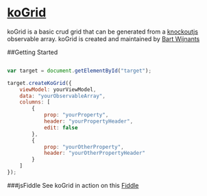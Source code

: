 # [koGrid](http://github.com/bartw/koGrid)

koGrid is a basic crud grid that can be generated from a [knockoutjs](http://knockoutjs.com/) observable array.
koGrid is created and maintained by [Bart Wijnants](http://beewee.be)

##Getting Started
```javascript

var target = document.getElementById("target");

target.createKoGrid({
    viewModel: yourViewModel,
    data: "yourObservableArray",
    columns: [
        {
            prop: "yourProperty",
            header: "yourPropertyHeader",
            edit: false
        },
        {
            prop: "yourOtherProperty",
            header: "yourOtherPropertyHeader"
        }
    ]
});

```

###jsFiddle
See koGrid in action on this [Fiddle](http://jsfiddle.net/bartw84/HzgK2/)